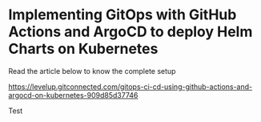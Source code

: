 # Implementing GitOps with GitHub Actions and ArgoCD to deploy Helm Charts on Kubernetes

Read the article below to know the complete setup

https://levelup.gitconnected.com/gitops-ci-cd-using-github-actions-and-argocd-on-kubernetes-909d85d37746

Test

